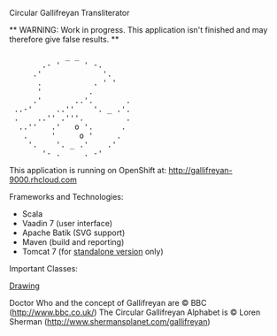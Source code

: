 Circular Gallifreyan Transliterator

** WARNING: Work in progress. This application isn't finished and may therefore give false results. **

<pre>
            _ _
       .- '     ' -.
     .'             '.
      .           . ' '
      '          .
     .'       ..'.       .
 ..-'     ..''    '. _ .'.
 .    ..'' .'''.         .
  ..''   .'   o '.      .
   .     '     o '     .
    '.    '. _ .'    .'
       '- . _ _ . -'
</pre>

This application is running on OpenShift at: http://gallifreyan-9000.rhcloud.com

Frameworks and Technologies:
* Scala
* Vaadin 7 (user interface)
* Apache Batik (SVG support)
* Maven (build and reporting)
* Tomcat 7 (for [standalone version](/deployments/standalone/gallifreyan) only)

Important Classes:

[Drawing](/src/main/scala/gallifreyan/util/DrawUtil.scala)


Doctor Who and the concept of Gallifreyan are © BBC (http://www.bbc.co.uk/)
The Circular Gallifreyan Alphabet is © Loren Sherman (http://www.shermansplanet.com/gallifreyan)
